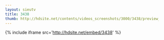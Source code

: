 ```yaml
---
layout: sieutv
title: 3438
thumb: http://hdsite.net/contents/videos_screenshots/3000/3438/preview_360p.mp4.jpg
---
```

{% include iframe src='http://hdsite.net/embed/3438' %}
 
